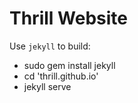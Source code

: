 Thrill Website
==============

Use `jekyll` to build:
- sudo gem install jekyll
- cd 'thrill.github.io'
- jekyll serve
